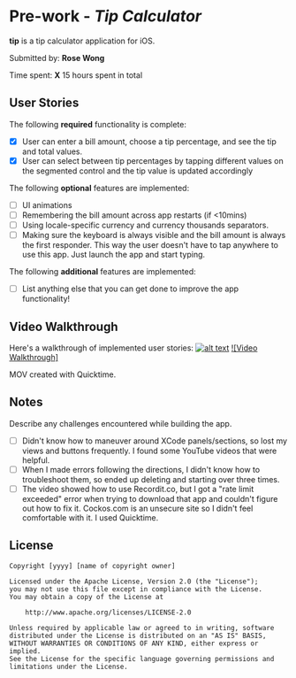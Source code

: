 # Pre-work - *Tip Calculator*

**tip** is a tip calculator application for iOS.

Submitted by: **Rose Wong**

Time spent: **X** 15 hours spent in total

## User Stories

The following **required** functionality is complete:

* [X] User can enter a bill amount, choose a tip percentage, and see the tip and total values.
* [X] User can select between tip percentages by tapping different values on the segmented control and the tip value is updated accordingly

The following **optional** features are implemented:

* [ ] UI animations
* [ ] Remembering the bill amount across app restarts (if <10mins)
* [ ] Using locale-specific currency and currency thousands separators.
* [ ] Making sure the keyboard is always visible and the bill amount is always the first responder. This way the user doesn't have to tap anywhere to use this app. Just launch the app and start typing.

The following **additional** features are implemented:

- [ ] List anything else that you can get done to improve the app functionality!

## Video Walkthrough

Here's a walkthrough of implemented user stories:
[![alt text](http://example.com/exampl.png)](http://example.com/link "title")
[![Video Walkthrough]](https://drive.google.com/file/d/1b4ELZLb88PPg5moADnZSIv1XrbWRPcWj/view?usp=sharing "Video Walkthrough")

MOV created with Quicktime.

## Notes

Describe any challenges encountered while building the app.
* [ ] Didn't know how to maneuver around XCode panels/sections, so lost my views and buttons frequently. I found some YouTube videos that were helpful.
* [ ] When I made errors following the directions, I didn't know how to troubleshoot them, so ended up deleting and starting over three times.
* [ ] The video showed how to use Recordit.co, but I got a "rate limit exceeded" error when trying to download that app and couldn't figure out how to fix it. Cockos.com is an unsecure site so I didn't feel comfortable with it. I used Quicktime.

## License

    Copyright [yyyy] [name of copyright owner]

    Licensed under the Apache License, Version 2.0 (the "License");
    you may not use this file except in compliance with the License.
    You may obtain a copy of the License at

        http://www.apache.org/licenses/LICENSE-2.0

    Unless required by applicable law or agreed to in writing, software
    distributed under the License is distributed on an "AS IS" BASIS,
    WITHOUT WARRANTIES OR CONDITIONS OF ANY KIND, either express or implied.
    See the License for the specific language governing permissions and
    limitations under the License.
